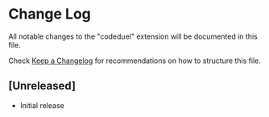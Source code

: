 # Change Log

All notable changes to the "codeduel" extension will be documented in this file.

Check [Keep a Changelog](http://keepachangelog.com/) for recommendations on how to structure this file.

## [Unreleased]

- Initial release